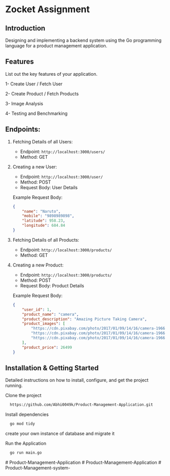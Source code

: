 # Zocket Assignment


## Introduction
Designing and implementing a backend system using the Go programming
language for a product management application.


## Features
List out the key features of your application.

1- Create User / Fetch User

2- Create Product / Fetch Products

3- Image Analysis

4- Testing and Benchmarking


## Endpoints:

1. Fetching Details of all Users:
    
    - Endpoint: `http://localhost:3000/users/`
    - Method: GET

2. Creating a new User:

    - Endpoint: `http://localhost:3000/user/`
    - Method: POST
    - Request Body: User Details

    Example Request Body: 
    ```json
    {
        "name": "Naruto",
        "mobile": "9898989898",
        "latitude": 958.23,
        "longitude": 684.84
    }
    ```

3. Fetching Details of all Products:

    - Endpoint: `http://localhost:3000/products/`
    - Method: GET

4. Creating a new Product:

    - Endpoint: `http://localhost:3000/products/`
    - Method: POST
    - Request Body: Product Details

    Example Request Body:
    ```json
    {
        "user_id": 1,
        "product_name": "camera",
        "product_description": "Amazing Picture Taking Camera",
        "product_images": [
            "https://cdn.pixabay.com/photo/2017/01/09/14/16/camera-1966601_1280.jpg",
            "https://cdn.pixabay.com/photo/2017/01/09/14/16/camera-1966601_1280.jpg",
            "https://cdn.pixabay.com/photo/2017/01/09/14/16/camera-1966601_1280.jpg"
        ],
        "product_price": 26499
    }
    ```



## Installation & Getting Started

Detailed instructions on how to install, configure, and get the project running.

Clone the project

```bash
  https://github.com/Abhi0049k/Product-Management-Application.git
```

Install dependencies

```bash
  go mod tidy
```

create your own instance of database and migrate it

Run the Application

```bash
  go run main.go
```
#   P r o d u c t - M a n a g e m e n t - A p p l i c a t i o n  
 #   P r o d u c t - M a n a g e m e n t - A p p l i c a t i o n  
 #   P r o d u c t - M a n a g e m e n t - s y s t e m -  
 